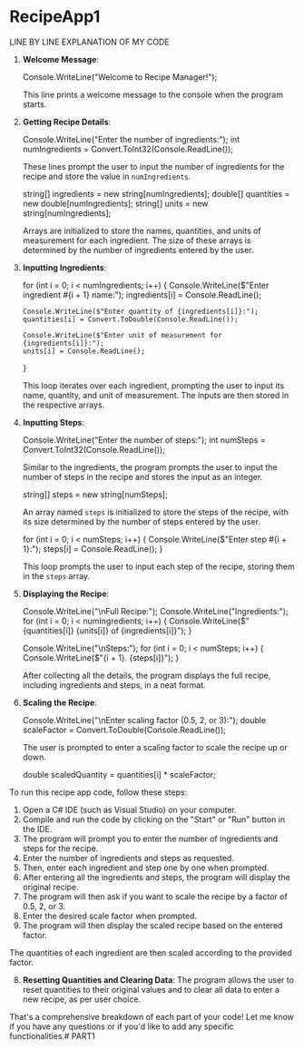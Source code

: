 # RecipeApp1
LINE BY LINE EXPLANATION OF MY CODE 

1. **Welcome Message**:

   Console.WriteLine("Welcome to Recipe Manager!");

   This line prints a welcome message to the console when the program starts.

2. **Getting Recipe Details**:
   
   Console.WriteLine("Enter the number of ingredients:");
   int numIngredients = Convert.ToInt32(Console.ReadLine());

   These lines prompt the user to input the number of ingredients for the recipe and store the value in `numIngredients`.

   
   string[] ingredients = new string[numIngredients];
   double[] quantities = new double[numIngredients];
   string[] units = new string[numIngredients];
  
   Arrays are initialized to store the names, quantities, and units of measurement for each ingredient. The size of these arrays is determined by the number of ingredients entered by the user.

3. **Inputting Ingredients**:
   
   for (int i = 0; i < numIngredients; i++)
   {
       Console.WriteLine($"Enter ingredient #{i + 1} name:");
       ingredients[i] = Console.ReadLine();

       Console.WriteLine($"Enter quantity of {ingredients[i]}:");
       quantities[i] = Convert.ToDouble(Console.ReadLine());

       Console.WriteLine($"Enter unit of measurement for {ingredients[i]}:");
       units[i] = Console.ReadLine();
   }
 
   This loop iterates over each ingredient, prompting the user to input its name, quantity, and unit of measurement. The inputs are then stored in the respective arrays.

4. **Inputting Steps**:

   Console.WriteLine("Enter the number of steps:");
   int numSteps = Convert.ToInt32(Console.ReadLine());
   
   Similar to the ingredients, the program prompts the user to input the number of steps in the recipe and stores the input as an integer.

  
   string[] steps = new string[numSteps];

   An array named `steps` is initialized to store the steps of the recipe, with its size determined by the number of steps entered by the user.

 
   for (int i = 0; i < numSteps; i++)
   {
       Console.WriteLine($"Enter step #{i + 1}:");
       steps[i] = Console.ReadLine();
   }
   
   This loop prompts the user to input each step of the recipe, storing them in the `steps` array.

5. **Displaying the Recipe**:

   Console.WriteLine("\nFull Recipe:");
   Console.WriteLine("Ingredients:");
   for (int i = 0; i < numIngredients; i++)
   {
       Console.WriteLine($"{quantities[i]} {units[i]} of {ingredients[i]}");
   }

   Console.WriteLine("\nSteps:");
   for (int i = 0; i < numSteps; i++)
   {
       Console.WriteLine($"{i + 1}. {steps[i]}");
   }
  
   After collecting all the details, the program displays the full recipe, including ingredients and steps, in a neat format.

6. **Scaling the Recipe**:
 
   Console.WriteLine("\nEnter scaling factor (0.5, 2, or 3):");
   double scaleFactor = Convert.ToDouble(Console.ReadLine());

   The user is prompted to enter a scaling factor to scale the recipe up or down.

  
   double scaledQuantity = quantities[i] * scaleFactor;

To run this recipe app code, follow these steps:

1.	Open a C# IDE (such as Visual Studio) on your computer.
2.	Compile and run the code by clicking on the "Start" or "Run" button in the IDE.
3.	The program will prompt you to enter the number of ingredients and steps for the recipe.
4.	Enter the number of ingredients and steps as requested.
5.	Then, enter each ingredient and step one by one when prompted.
6.	After entering all the ingredients and steps, the program will display the original recipe.
7.	The program will then ask if you want to scale the recipe by a factor of 0.5, 2, or 3.
8.	Enter the desired scale factor when prompted.
9.	The program will then display the scaled recipe based on the entered factor.

  
   The quantities of each ingredient are then scaled according to the provided factor.

8. **Resetting Quantities and Clearing Data**:
   The program allows the user to reset quantities to their original values and to clear all data to enter a new recipe, as per user choice.

That's a comprehensive breakdown of each part of your code! Let me know if you have any questions or if you'd like to add any specific functionalities.# PART1
